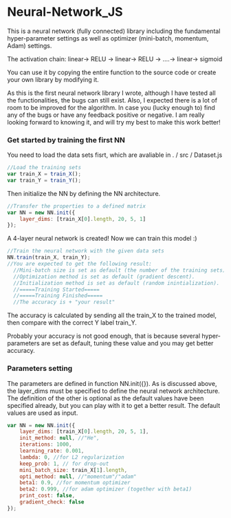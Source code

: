 # Neural-Network_JS

This is a neural network (fully connected) library including the fundamental hyper-parameter settings as well as optimizer (mini-batch, momentum, Adam) settings. 

The activation chain: linear-> RELU -> linear-> RELU -> ....-> linear-> sigmoid

You can use it by copying the entire function to the source code or create your own library by modifying it.

As this is the first neural network library I wrote, although I have tested all the functionalities,  the bugs can still exist. Also, I expected there is a lot of room to be improved for the algorithm. In case you (lucky enough to) find any of the bugs or have any feedback positive or negative. I am really looking forward to knowing it, and will try my best to make this work better!

### Get started by training the first NN
You need to load the data sets fisrt, which are avaliable in . / src / Dataset.js
```js
//Load the training sets
var train_X = train_X();
var train_Y = train_Y();
```
Then initialize the NN by defining the NN architecture.
```js
//Transfer the properties to a defined matrix
var NN = new NN.init({
    layer_dims: [train_X[0].length, 20, 5, 1]
});
```
A 4-layer neural network is created! Now we can train this model :) 
```js
//Train the neural network with the given data sets
NN.train(train_X, train_Y);
//You are expected to get the following result:
  //Mini-batch size is set as default (the number of the training sets).
  //Optimization method is set as default (gradient descent).
  //Initialization method is set as default (random inintialization).
  //=====Training Started=====
  //=====Training Finished=====
  //The accuracy is + "your result"
```
The accuracy is calculated by sending all the train_X to the trained model, then compare with the correct Y label train_Y. 

Probably your accuracy is not good enough, that is because several hyper-parameters are set as default, tuning these value and you may get better accuracy.

### Parameters setting
The parameters are defined in function NN.init({}). As is discussed above, the layer_dims must be specified to define the neural network architecture. The definition of the other is optional as the default values have been specified already, but you can play with it to get a better result. The default values are used as input.
```js
var NN = new NN.init({
    layer_dims: [train_X[0].length, 20, 5, 1],
    init_method: null, //"He", 
    iterations: 1000,
    learning_rate: 0.001,
    lambda: 0, //for L2 regularization
    keep_prob: 1, // for drop-out
    mini_batch_size: train_X[1].length,
    opti_method: null, //"momentum"/"adam"
    beta1: 0.9, //for momentum optimizer
    beta2: 0.999, //for adam optimizer (together with beta1)
    print_cost: false,
    gradient_check: false
});
```

